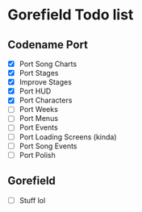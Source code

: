 # Gorefield Todo list

## Codename Port

- [x] Port Song Charts
- [x] Port Stages 
- [x] Improve Stages
- [x] Port HUD
- [x] Port Characters
- [ ] Port Weeks
- [ ] Port Menus
- [ ] Port Events
- [ ] Port Loading Screens (kinda)
- [ ] Port Song Events
- [ ] Port Polish

## Gorefield 
- [ ] Stuff lol
